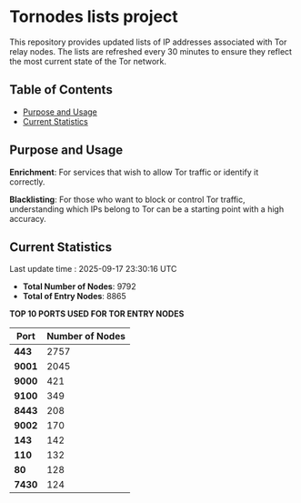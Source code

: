# Tornodes lists project

This repository provides updated lists of IP addresses associated with Tor relay nodes. The lists are refreshed every 30 minutes to ensure they reflect the most current state of the Tor network.

## Table of Contents

- [Purpose and Usage](#purpose-and-usage)
- [Current Statistics](#current-statistics)


## Purpose and Usage

**Enrichment**: For services that wish to allow Tor traffic or identify it correctly.

**Blacklisting**: For those who want to block or control Tor traffic, understanding which IPs belong to Tor can be a starting point with a high accuracy.

## Current Statistics

Last update time : 2025-09-17 23:30:16 UTC

- **Total Number of Nodes**: 9792
- **Total of Entry Nodes**: 8865

**TOP 10 PORTS USED FOR TOR ENTRY NODES**

| **Port** | **Number of Nodes** |
|------|-----------------|
| **443**   | 2757  |
| **9001**   | 2045  |
| **9000**   | 421  |
| **9100**   | 349  |
| **8443**   | 208  |
| **9002**   | 170  |
| **143**   | 142  |
| **110**   | 132  |
| **80**   | 128  |
| **7430**   | 124  |

